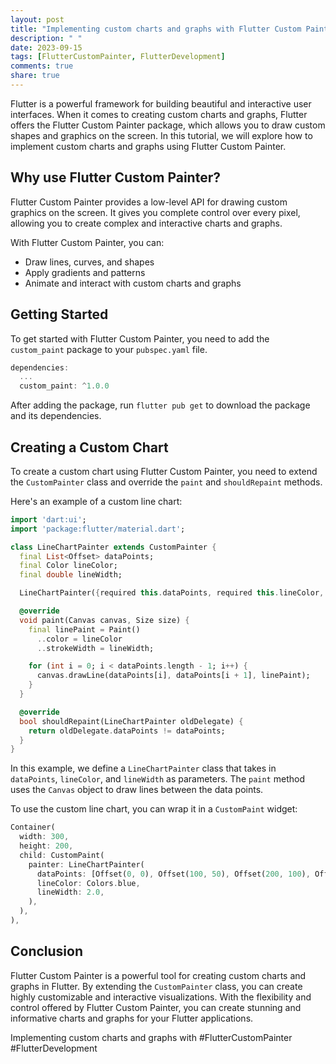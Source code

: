 ```yaml
---
layout: post
title: "Implementing custom charts and graphs with Flutter Custom Painter"
description: " "
date: 2023-09-15
tags: [FlutterCustomPainter, FlutterDevelopment]
comments: true
share: true
---
```


Flutter is a powerful framework for building beautiful and interactive user interfaces. When it comes to creating custom charts and graphs, Flutter offers the Flutter Custom Painter package, which allows you to draw custom shapes and graphics on the screen. In this tutorial, we will explore how to implement custom charts and graphs using Flutter Custom Painter.

## Why use Flutter Custom Painter?

Flutter Custom Painter provides a low-level API for drawing custom graphics on the screen. It gives you complete control over every pixel, allowing you to create complex and interactive charts and graphs.

With Flutter Custom Painter, you can:

* Draw lines, curves, and shapes
* Apply gradients and patterns
* Animate and interact with custom charts and graphs

## Getting Started

To get started with Flutter Custom Painter, you need to add the `custom_paint` package to your `pubspec.yaml` file.

```dart
dependencies:
  ...
  custom_paint: ^1.0.0
```

After adding the package, run `flutter pub get` to download the package and its dependencies.

## Creating a Custom Chart

To create a custom chart using Flutter Custom Painter, you need to extend the `CustomPainter` class and override the `paint` and `shouldRepaint` methods.

Here's an example of a custom line chart:

```dart
import 'dart:ui';
import 'package:flutter/material.dart';

class LineChartPainter extends CustomPainter {
  final List<Offset> dataPoints;
  final Color lineColor;
  final double lineWidth;

  LineChartPainter({required this.dataPoints, required this.lineColor, required this.lineWidth});

  @override
  void paint(Canvas canvas, Size size) {
    final linePaint = Paint()
      ..color = lineColor
      ..strokeWidth = lineWidth;

    for (int i = 0; i < dataPoints.length - 1; i++) {
      canvas.drawLine(dataPoints[i], dataPoints[i + 1], linePaint);
    }
  }

  @override
  bool shouldRepaint(LineChartPainter oldDelegate) {
    return oldDelegate.dataPoints != dataPoints;
  }
}
```

In this example, we define a `LineChartPainter` class that takes in `dataPoints`, `lineColor`, and `lineWidth` as parameters. The `paint` method uses the `Canvas` object to draw lines between the data points.

To use the custom line chart, you can wrap it in a `CustomPaint` widget:

```dart
Container(
  width: 300,
  height: 200,
  child: CustomPaint(
    painter: LineChartPainter(
      dataPoints: [Offset(0, 0), Offset(100, 50), Offset(200, 100), Offset(300, 150)],
      lineColor: Colors.blue,
      lineWidth: 2.0,
    ),
  ),
),
```

## Conclusion

Flutter Custom Painter is a powerful tool for creating custom charts and graphs in Flutter. By extending the `CustomPainter` class, you can create highly customizable and interactive visualizations. With the flexibility and control offered by Flutter Custom Painter, you can create stunning and informative charts and graphs for your Flutter applications.

Implementing custom charts and graphs with #FlutterCustomPainter #FlutterDevelopment